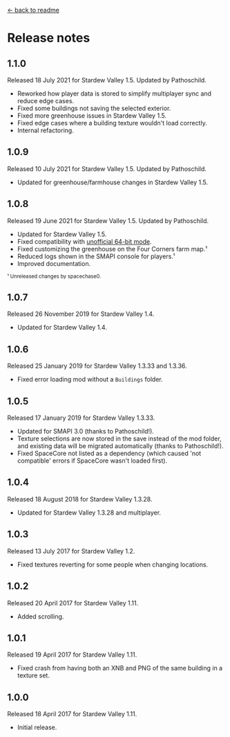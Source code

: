 ﻿﻿[← back to readme](README.md)

# Release notes
## 1.1.0
Released 18 July 2021 for Stardew Valley 1.5. Updated by Pathoschild.

* Reworked how player data is stored to simplify multiplayer sync and reduce edge cases.
* Fixed some buildings not saving the selected exterior.
* Fixed more greenhouse issues in Stardew Valley 1.5.
* Fixed edge cases where a building texture wouldn't load correctly.
* Internal refactoring.

## 1.0.9
Released 10 July 2021 for Stardew Valley 1.5. Updated by Pathoschild.

* Updated for greenhouse/farmhouse changes in Stardew Valley 1.5.

## 1.0.8
Released 19 June 2021 for Stardew Valley 1.5. Updated by Pathoschild.

* Updated for Stardew Valley 1.5.
* Fixed compatibility with [unofficial 64-bit mode](https://stardewvalleywiki.com/Modding:Migrate_to_64-bit_on_Windows).
* Fixed customizing the greenhouse on the Four Corners farm map.¹
* Reduced logs shown in the SMAPI console for players.¹
* Improved documentation.

<sup>¹ Unreleased changes by spacechase0.</sup>

## 1.0.7
Released 26 November 2019 for Stardew Valley 1.4.

* Updated for Stardew Valley 1.4.

## 1.0.6
Released 25 January 2019 for Stardew Valley 1.3.33 and 1.3.36.

* Fixed error loading mod without a `Buildings` folder.

## 1.0.5
Released 17 January 2019 for Stardew Valley 1.3.33.

* Updated for SMAPI 3.0 (thanks to Pathoschild!).
* Texture selections are now stored in the save instead of the mod folder, and existing data will be migrated automatically (thanks to Pathoschild!).
* Fixed SpaceCore not listed as a dependency (which caused 'not compatible' errors if SpaceCore wasn't loaded first).

## 1.0.4
Released 18 August 2018 for Stardew Valley 1.3.28.

* Updated for Stardew Valley 1.3.28 and multiplayer.

## 1.0.3
Released 13 July 2017 for Stardew Valley 1.2.

* Fixed textures reverting for some people when changing locations.

## 1.0.2
Released 20 April 2017 for Stardew Valley 1.11.

* Added scrolling.

## 1.0.1
Released 19 April 2017 for Stardew Valley 1.11.

* Fixed crash from having both an XNB and PNG of the same building in a texture set.

## 1.0.0
Released 18 April 2017 for Stardew Valley 1.11.

* Initial release.
